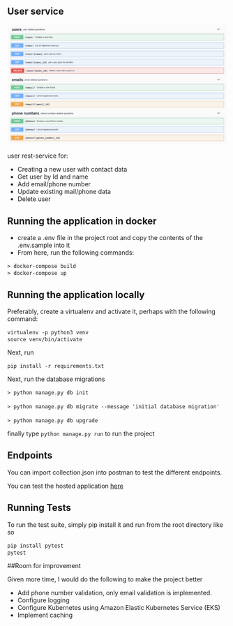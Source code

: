 
## User service
![user service endpoints](userservice_enpoints.png)

user rest-service for:
 - Creating a new user with contact data
 - Get user by Id and name
 - Add email/phone number
 - Update existing mail/phone data
 - Delete user

## Running the application in docker

- create a .env file in the project root and copy the contents of the .env.sample into it
- From here, run the following commands:

```
> docker-compose build
> docker-compose up
```
 
 ## Running the application locally
 Preferably, create a virtualenv and activate it, perhaps with the following command:

```
virtualenv -p python3 venv
source venv/bin/activate
```

Next, run
```
pip install -r requirements.txt
```

Next, run the database migrations

```
> python manage.py db init

> python manage.py db migrate --message 'initial database migration'

> python manage.py db upgrade
```
finally type ```python manage.py run``` to run the project
    
## Endpoints

You can import collection.json into postman to test the different endpoints.

You can test the hosted application [here](https://user-service-p.herokuapp.com/)

## Running Tests
To run the test suite, simply pip install it and run from the root directory like so

```
pip install pytest
pytest
```

##Room for improvement

Given more time, I would do the following to make the project better

- Add phone number validation, only email validation is implemented.
- Configure logging
- Configure Kubernetes using Amazon Elastic Kubernetes Service (EKS)
- Implement caching 